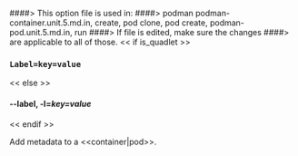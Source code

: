 ####> This option file is used in:
####>   podman podman-container.unit.5.md.in, create, pod clone, pod create, podman-pod.unit.5.md.in, run
####> If file is edited, make sure the changes
####> are applicable to all of those.
<< if is_quadlet >>
### `Label=key=value`
<< else >>
#### **--label**, **-l**=*key=value*
<< endif >>

Add metadata to a <<container|pod>>.
